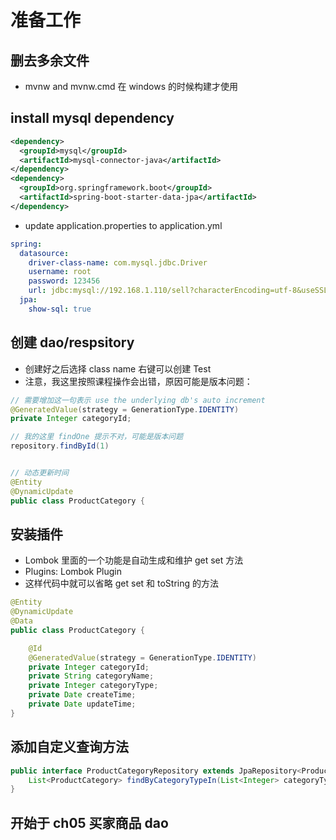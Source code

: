 # 准备工作
## 删去多余文件
  - mvnw and mvnw.cmd 在 windows 的时候构建才使用

## install mysql dependency
```xml
<dependency>
  <groupId>mysql</groupId>
  <artifactId>mysql-connector-java</artifactId>
</dependency>
<dependency>
  <groupId>org.springframework.boot</groupId>
  <artifactId>spring-boot-starter-data-jpa</artifactId>
</dependency>
```

- update application.properties to application.yml
```yml
spring:
  datasource:
    driver-class-name: com.mysql.jdbc.Driver
    username: root
    password: 123456
    url: jdbc:mysql://192.168.1.110/sell?characterEncoding=utf-8&useSSL=false
  jpa:
    show-sql: true
```


## 创建 dao/respsitory
- 创建好之后选择 class name 右键可以创建 Test
- 注意，我这里按照课程操作会出错，原因可能是版本问题：
```java
// 需要增加这一句表示 use the underlying db's auto increment
@GeneratedValue(strategy = GenerationType.IDENTITY)
private Integer categoryId;

// 我的这里 findOne 提示不对，可能是版本问题
repository.findById(1)


// 动态更新时间
@Entity
@DynamicUpdate
public class ProductCategory {

```

## 安装插件
- Lombok 里面的一个功能是自动生成和维护 get set 方法
- Plugins: Lombok Plugin
- 这样代码中就可以省略 get set 和 toString 的方法
```java
@Entity
@DynamicUpdate
@Data
public class ProductCategory {

    @Id
    @GeneratedValue(strategy = GenerationType.IDENTITY)
    private Integer categoryId;
    private String categoryName;
    private Integer categoryType;
    private Date createTime;
    private Date updateTime;
}
```


## 添加自定义查询方法
```java
public interface ProductCategoryRepository extends JpaRepository<ProductCategory, Integer> {
    List<ProductCategory> findByCategoryTypeIn(List<Integer> categoryTypeList);
}
```


## 开始于 ch05 买家商品 dao